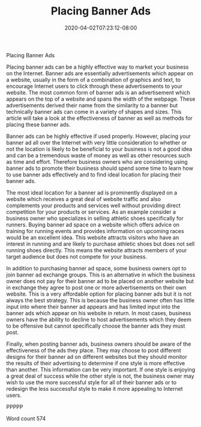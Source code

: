 ﻿---
title: "Placing Banner Ads"
date: 2020-04-02T07:23:12-08:00
description: "Text Tips for Web Success"
featured_image: "/images/Text.jpg"
tags: ["Text"]
---

Placing Banner Ads

Placing banner ads can be a highly effective way to market your business on the Internet. Banner ads are essentially advertisements which appear on a website, usually in the form of a combination of graphics and text, to encourage Internet users to click through these advertisements to your website. The most common form of banner ads is an advertisement which appears on the top of a website and spans the width of the webpage. These advertisements derived their name from the similarity to a banner but technically banner ads can come in a variety of shapes and sizes. This article will take a look at the effectiveness of banner as well as methods for placing these banner ads.

Banner ads can be highly effective if used properly. However, placing your banner ad all over the Internet with very little consideration to whether or not the location is likely to be beneficial to your business is not a good idea and can be a tremendous waste of money as well as other resources such as time and effort. Therefore business owners who are considering using banner ads to promote their business should spend some time to learn how to use banner ads effectively and to find ideal location for placing their banner ads. 

The most ideal location for a banner ad is prominently displayed on a website which receives a great deal of website traffic and also complements your products and services well without providing direct competition for your products or services. As an example consider a business owner who specializes in selling athletic shoes specifically for runners. Buying banner ad space on a website which offers advice on training for running events and provides information on upcoming races would be an excellent idea. This website attracts visitors who have an interest in running and are likely to purchase athletic shoes but does not sell running shoes directly. This means the website attracts members of your target audience but does not compete for your business. 

In addition to purchasing banner ad space, some business owners opt to join banner ad exchange groups. This is an alternative in which the business owner does not pay for their banner ad to be placed on another website but in exchange they agree to post one or more advertisements on their own website. This is a very affordable option for placing banner ads but it is not always the best strategy. This is because the business owner often has little input into where their banner ad appears and has limited input into the banner ads which appear on his website in return. In most cases, business owners have the ability to decline to host advertisements which they deem to be offensive but cannot specifically choose the banner ads they must post.

Finally, when posting banner ads, business owners should be aware of the effectiveness of the ads they place. They may choose to post different designs for their banner ad on different websites but they should monitor the results of their advertising to determine if one style is more effective than another. This information can be very important. If one style is enjoying a great deal of success while the other style is not, the business owner may wish to use the more successful style for all of their banner ads or to redesign the less successful style to make it more appealing to Internet users. 

PPPPP

Word count 574

